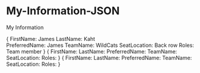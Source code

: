 # My-Information-JSON
My Information 

{ FirstName: James
  LastName: Kaht  
  PreferredName: James
  TeamName: WildCats
  SeatLocation: Back row
  Roles: Team member
    }
    { FirstName:
  LastName:
  PreferredName:
  TeamName:
  SeatLocation:
  Roles:
    }
    { FirstName:
  LastName:
  PreferredName:
  TeamName:
  SeatLocation:
  Roles:
    }
